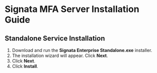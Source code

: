 # Signata MFA Server Installation Guide
## Standalone Service Installation
1. Download and run the __Signata Enterprise Standalone.exe__ installer.
2. The installation wizard will appear. Click __Next__.
3. Click __Next__.
4. Click __Install__.

